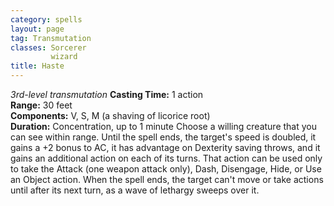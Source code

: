 ```yaml
---
category: spells
layout: page
tag: Transmutation
classes: Sorcerer
         wizard
title: Haste 
---
```

_3rd-level transmutation_ 
**Casting Time:** 1 action    
**Range:** 30 feet    
**Components:** V, S, M (a shaving of licorice root)    
**Duration:** Concentration, up to 1 minute 
Choose a willing creature that you can see within range. Until the spell ends, the target's speed is doubled, it gains a +2 bonus to AC, it has advantage on Dexterity saving throws, and it gains an additional action on each of its turns. That action can be used only to take the Attack (one weapon attack only), Dash, Disengage, Hide, or Use an Object action. When the spell ends, the target can't move or take actions until after its next turn, as a wave of lethargy sweeps over it. 